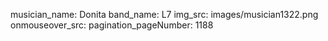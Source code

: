musician_name: Donita
band_name: L7
img_src: images/musician1322.png
onmouseover_src: 
pagination_pageNumber: 1188